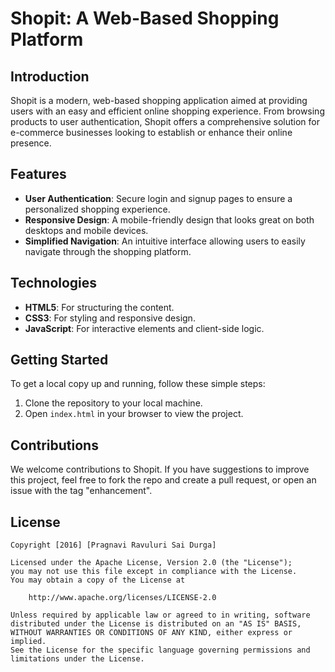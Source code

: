 # Shopit: A Web-Based Shopping Platform

## Introduction
Shopit is a modern, web-based shopping application aimed at providing users with an easy and efficient online shopping experience. From browsing products to user authentication, Shopit offers a comprehensive solution for e-commerce businesses looking to establish or enhance their online presence.

## Features
- **User Authentication**: Secure login and signup pages to ensure a personalized shopping experience.
- **Responsive Design**: A mobile-friendly design that looks great on both desktops and mobile devices.
- **Simplified Navigation**: An intuitive interface allowing users to easily navigate through the shopping platform.

## Technologies
- **HTML5**: For structuring the content.
- **CSS3**: For styling and responsive design.
- **JavaScript**: For interactive elements and client-side logic.

## Getting Started
To get a local copy up and running, follow these simple steps:
1. Clone the repository to your local machine.
2. Open `index.html` in your browser to view the project.

## Contributions
We welcome contributions to Shopit. If you have suggestions to improve this project, feel free to fork the repo and create a pull request, or open an issue with the tag "enhancement".

## License

    Copyright [2016] [Pragnavi Ravuluri Sai Durga]

    Licensed under the Apache License, Version 2.0 (the "License");
    you may not use this file except in compliance with the License.
    You may obtain a copy of the License at

        http://www.apache.org/licenses/LICENSE-2.0

    Unless required by applicable law or agreed to in writing, software
    distributed under the License is distributed on an "AS IS" BASIS,
    WITHOUT WARRANTIES OR CONDITIONS OF ANY KIND, either express or implied.
    See the License for the specific language governing permissions and
    limitations under the License.
